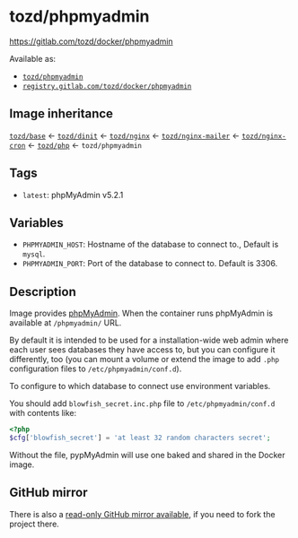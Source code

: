 # tozd/phpmyadmin

<https://gitlab.com/tozd/docker/phpmyadmin>

Available as:

- [`tozd/phpmyadmin`](https://hub.docker.com/r/tozd/phpmyadmin)
- [`registry.gitlab.com/tozd/docker/phpmyadmin`](https://gitlab.com/tozd/docker/phpmyadmin/container_registry)

## Image inheritance

[`tozd/base`](https://gitlab.com/tozd/docker/base) ← [`tozd/dinit`](https://gitlab.com/tozd/docker/dinit) ← [`tozd/nginx`](https://gitlab.com/tozd/docker/nginx) ← [`tozd/nginx-mailer`](https://gitlab.com/tozd/docker/nginx-mailer) ← [`tozd/nginx-cron`](https://gitlab.com/tozd/docker/nginx-cron) ← [`tozd/php`](https://gitlab.com/tozd/docker/php) ← `tozd/phpmyadmin`

## Tags

- `latest`: phpMyAdmin v5.2.1

## Variables

- `PHPMYADMIN_HOST`: Hostname of the database to connect to., Default is `mysql`.
- `PHPMYADMIN_PORT`: Port of the database to connect to. Default is 3306.

## Description

Image provides [phpMyAdmin](https://www.phpmyadmin.net/).
When the container runs phpMyAdmin is available at `/phpmyadmin/` URL.

By default it is intended to be used for a installation-wide web admin where each user sees databases they have access to, but you can configure it differently, too (you can mount a
volume or extend the image to add `.php` configuration files to `/etc/phpmyadmin/conf.d`).

To configure to which database to connect use environment variables.

You should add `blowfish_secret.inc.php` file to `/etc/phpmyadmin/conf.d` with contents like:

```php
<?php
$cfg['blowfish_secret'] = 'at least 32 random characters secret';
```

Without the file, pypMyAdmin will use one baked and shared in the Docker image.

## GitHub mirror

There is also a [read-only GitHub mirror available](https://github.com/tozd/docker-phpmyadmin),
if you need to fork the project there.
